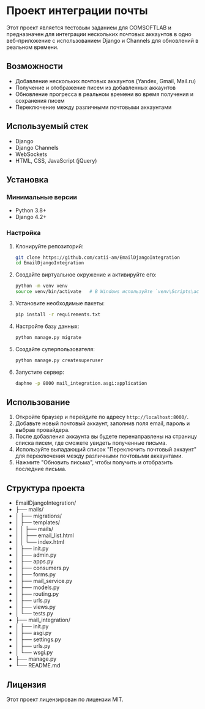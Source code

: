 # Проект интеграции почты

Этот проект является тестовым заданием для COMSOFTLAB и предназначен для интеграции нескольких почтовых аккаунтов в одно веб-приложение с использованием Django и Channels для обновлений в реальном времени.

## Возможности

- Добавление нескольких почтовых аккаунтов (Yandex, Gmail, Mail.ru)
- Получение и отображение писем из добавленных аккаунтов
- Обновление прогресса в реальном времени во время получения и сохранения писем
- Переключение между различными почтовыми аккаунтами

## Используемый стек

- Django
- Django Channels
- WebSockets
- HTML, CSS, JavaScript (jQuery)

## Установка

### Минимальные версии

- Python 3.8+
- Django 4.2+

### Настройка

1. Клонируйте репозиторий:

    ```sh
    git clone https://github.com/catii-am/EmailDjangoIntegration
    cd EmailDjangoIntegration
    ```

2. Создайте виртуальное окружение и активируйте его:

    ```sh
    python -m venv venv
    source venv/bin/activate   # В Windows используйте `venv\Scripts\activate`
    ```

3. Установите необходимые пакеты:

    ```sh
    pip install -r requirements.txt
    ```

4. Настройте базу данных:

    ```sh
    python manage.py migrate
    ```

5. Создайте суперпользователя:

    ```sh
    python manage.py createsuperuser
    ```

6. Запустите сервер:

    ```sh
    daphne -p 8000 mail_integration.asgi:application
    ```

## Использование

1. Откройте браузер и перейдите по адресу `http://localhost:8000/`.
2. Добавьте новый почтовый аккаунт, заполнив поля email, пароль и выбрав провайдера.
4. После добавления аккаунта вы будете перенаправлены на страницу списка писем, где сможете увидеть полученные письма.
5. Используйте выпадающий список "Переключить почтовый аккаунт" для переключения между различными почтовыми аккаунтами.
6. Нажмите "Обновить письма", чтобы получить и отобразить последние письма.

## Структура проекта
- EmailDjangoIntegration/
- ├── mails/
- │ ├── migrations/
- │ ├── templates/
- │ │ ├── mails/
- │ │ ├── email_list.html
- │ │ └── index.html
- │ ├── init.py
- │ ├── admin.py
- │ ├── apps.py
- │ ├── consumers.py
- │ ├── forms.py
- │ ├── mail_service.py
- │ ├── models.py
- │ ├── routing.py
- │ ├── urls.py
- │ ├── views.py
- │ └── tests.py
- ├── mail_integration/
- │ ├── init.py
- │ ├── asgi.py
- │ ├── settings.py
- │ ├── urls.py
- │ └── wsgi.py
- ├── manage.py
- └── README.md

## Лицензия

Этот проект лицензирован по лицензии MIT.

